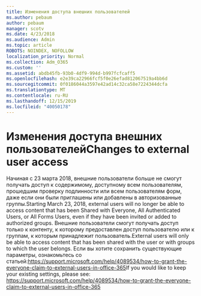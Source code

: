 ```yaml
---
title: Изменения доступа внешних пользователей
ms.author: pebaum
author: pebaum
manager: scotv
ms.date: 4/23/2018
ms.audience: Admin
ms.topic: article
ROBOTS: NOINDEX, NOFOLLOW
localization_priority: Normal
ms.collection: Adm_O365
ms.custom: ''
ms.assetid: abdb45fb-93b0-4df9-994d-b997fcfcaff5
ms.openlocfilehash: e2e39ca22966fcf5f0e26efad812067519a4bb6d
ms.sourcegitcommit: 0f0186044a3597e42ad14c32ca58e7224344dcfa
ms.translationtype: MT
ms.contentlocale: ru-RU
ms.lasthandoff: 12/15/2019
ms.locfileid: "40050178"
---
```

# <a name="changes-to-external-user-access"></a><span data-ttu-id="94389-102">Изменения доступа внешних пользователей</span><span class="sxs-lookup"><span data-stu-id="94389-102">Changes to external user access</span></span>

<span data-ttu-id="94389-103">Начиная с 23 марта 2018, внешние пользователи больше не смогут получать доступ к содержимому, доступному всем пользователям, прошедшим проверку подлинности или всем пользователям форм, даже если они были приглашены или добавлены в авторизованные группы.</span><span class="sxs-lookup"><span data-stu-id="94389-103">Starting March 23, 2018, external users will no longer be able to access content that has been Shared with Everyone, All Authenticated Users, or All Forms Users, even if they have been invited or added to authorized groups.</span></span> <span data-ttu-id="94389-104">Внешние пользователи смогут получать доступ только к контенту, к которому предоставлен доступ пользователю или к группам, к которым принадлежит пользователь.</span><span class="sxs-lookup"><span data-stu-id="94389-104">External users will only be able to access content that has been shared with the user or with groups to which the user belongs.</span></span> <span data-ttu-id="94389-105">Если вы хотите сохранить существующие параметры, ознакомьтесь со статьей:https://support.microsoft.com/help/4089534/how-to-grant-the-everyone-claim-to-external-users-in-office-365</span><span class="sxs-lookup"><span data-stu-id="94389-105">If you would like to keep your existing settings, please see: https://support.microsoft.com/help/4089534/how-to-grant-the-everyone-claim-to-external-users-in-office-365</span></span>
  

